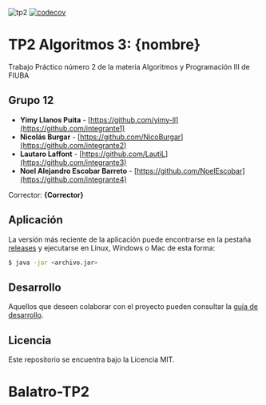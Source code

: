 ![tp2](https://github.com/fiuba/algo3_proyecto_base_tp2/actions/workflows/build.yml/badge.svg) [![codecov](https://codecov.io/gh/fiuba/algo3_proyecto_base_tp2/branch/master/graph/badge.svg)](https://codecov.io/gh/fiuba/algo3_proyecto_base_tp2)

# TP2 Algoritmos 3: {nombre} 

Trabajo Práctico número 2 de la materia Algoritmos y Programación III de FIUBA

## Grupo 12

* **Yimy Llanos Puita** - [https://github.com/yimy-ll](https://github.com/integrante1)
* **Nicolás Burgar** - [https://github.com/NicoBurgar](https://github.com/integrante2)
* **Lautaro Laffont** - [https://github.com/LautiL](https://github.com/integrante3)
* **Noel Alejandro Escobar Barreto** - [https://github.com/NoelEscobar](https://github.com/integrante4)

Corrector: **{Corrector}**

## Aplicación

La versión más reciente de la aplicación puede encontrarse en la pestaña [releases](https://github.com/fiuba/algo3_proyecto_base_tp2/releases/latest) y ejecutarse en Linux, Windows o Mac de esta forma:

```bash
$ java -jar <archivo.jar>
```

## Desarrollo

Aquellos que deseen colaborar con el proyecto pueden consultar la [guía de desarrollo](./docs/Desarrollo.md).

## Licencia

Este repositorio se encuentra bajo la Licencia MIT.
# Balatro-TP2
